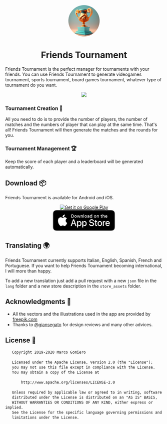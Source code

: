 <div align="center">
  <img style="border-radius: 50%" src="app-icon.png" width="100px">
  <h1>Friends Tournament</h1>
</div>

Friends Tournament is the perfect manager for tournaments with your friends. You can use Friends Tournament to generate videogames tournament, sports tournament, board games tournament, whatever type of tournament do you want.

<div align="center">
  <img src="store_assets/banner_generic.png">
</div>

### Tournament Creation 🎲

All you need to do is to provide the number of players, the number of matches and the numbers of player that can play at the same time. That's all! Friends Tournament will then generate the matches and the rounds for you.

### Tournament Management 🏆

Keep the score of each player and a leaderboard will be generated automatically.

## Download 📦

Friends Tournament is available for Android and iOS.

<div align="center"><a href="https://play.google.com/store/apps/details?id=com.prof.friends_tournament"><img alt="Get it on Google Play" src="https://play.google.com/intl/en_us/badges/images/generic/en_badge_web_generic.png" width="230px"/></a></div>
<div align="center"><a href="https://apps.apple.com/it/app/friends-tournament/id6447518129?l=en"><img alt="Get it on Google Play" src="store_assets/app-store/app_store_download.svg" width="200px"/></a></div>


## Translating 🌍

Friends Tournament currently supports Italian, English, Spanish, French and Portuguese. 
If you want to help Friends Tournament becoming international, I will more than happy.

To add a new translation just add a pull request with a new `json` file in the `lang` folder and a new store description in the `store_assets` folder.

## Acknowledgments 🌸

- All the vectors and the illustrations used in the app are provided by [freepik.com](https://it.freepik.com/foto-vettori-gratuito/design)
- Thanks to [@giansegato](https://giansegato.com/) for design reviews and many other advices.

## License 📄

```
   Copyright 2019-2020 Marco Gomiero

   Licensed under the Apache License, Version 2.0 (the "License");
   you may not use this file except in compliance with the License.
   You may obtain a copy of the License at

       http://www.apache.org/licenses/LICENSE-2.0

   Unless required by applicable law or agreed to in writing, software
   distributed under the License is distributed on an "AS IS" BASIS,
   WITHOUT WARRANTIES OR CONDITIONS OF ANY KIND, either express or implied.
   See the License for the specific language governing permissions and
   limitations under the License.
```